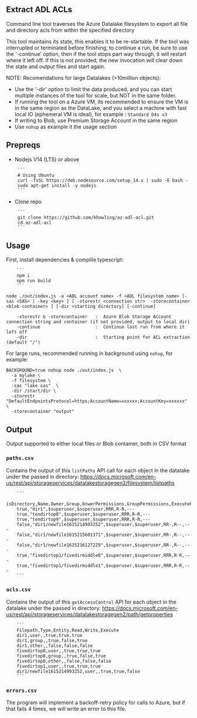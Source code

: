 ## Extract ADL ACLs

Command line tool traverses the Azure Datalake filesystem to export all file and directory acls from within the specified directory

This tool maintains its state, this enables it to be re-startable.  If the tool was interrupted or terminated before finishing, to continue a run, be sure to use the '-continue' option, then if the tool stops part way through, it will restart where it left off. If this is not provided, the new invocation will clear down the state and output files and start again.


NOTE: Recomendations for large Datalakes (>10million objects):
 * Use the '-dir' option to limit the data produced, and you can start multiple instances of the tool for scale, but NOT in the same folder.
 * If running the tool on a Azure VM, its recommended to ensure the VM is in the same region as the DataLake, and you select a machine with fast local IO (ephemeral VM is ideal), for example : `Standard D4s v3`
 * If writing to Blob, use Premium Storage Account in the same region
 * Use `nohup` as example it the usage section

## Prepreqs

 * Nodejs V14 (LTS) or above

        ```
        # Using Ubuntu
        curl -fsSL https://deb.nodesource.com/setup_14.x | sudo -E bash -
        sudo apt-get install -y nodejs
        ```

 * Clone repo

        ```
        git clone https://github.com/khowling/az-adl-acl.git
        cd az-adl-acl
        ```
## Usage

First, install dependencies & complile typescript:

        ```
        npm i
        npm run build
        ```

```
node ./out/index.js -a <ADL account name> -f <ADL filesystem name> [-sas <SAS> | -key <key> ] [ -storestr <connection str>  -storecontainer <blob container> ] [-dir <starting directory] [-continue]

    -storestr & -storecontainer   :  Azure Blob Storage Account connection string and container (if not provided, output to local dir)
    -continue                     :  Continue last run from where it left off
    -dir                          :  Starting point for ACL extraction (default "/")
```

For large runs, recommended running in background using `nohup`, for example:
```
BACKGROUND=true nohup node ./out/index.js  \
  -a mylake \
  -f filesystem \
  -sas "lake sas"  \
  -dir /start/dir \
  -storestr "DefaultEndpointsProtocol=https;AccountName=xxxxxx;AccountKey=xxxxxx" \
  -storecontainer "output"
```

## Output

Output supported to either local files or Blob container, both in CSV format

 ### `paths.csv` 
 
 Contains the output of this `listPaths` API call for each object in the datalake under the passed in directory: https://docs.microsoft.com/en-us/rest/api/storageservices/datalakestoragegen2/filesystem/listpaths

        ```
        isDirectory,Name,Owner,Group,OnwerPermissions,GroupPermissions,ExecutePermissions
        true,"dir1",$superuser,$superuser,RRR,R-R,---
        true,"tendirtop8",$superuser,$superuser,RRR,R-R,---
        true,"tendirtop9",$superuser,$superuser,RRR,R-R,---
        false,"dir1/newfile1615214993252",$superuser,$superuser,RR-,R--,---
        false,"dir1/newfile1615215601371",$superuser,$superuser,RR-,R--,---
        false,"dir1/newfile1615216127229",$superuser,$superuser,RR-,R--,---
        true,"fivedirtop1/fivedirmiddle0",$superuser,$superuser,RRR,R-R,---
        true,"fivedirtop1/fivedirmiddle1",$superuser,$superuser,RRR,R-R,---
        ```
### `acls.csv` 

Contains the output of this `getAccessControl` API for each object in the datalake under the passed in directory: https://docs.microsoft.com/en-us/rest/api/storageservices/datalakestoragegen2/path/getproperties

        ```
        Filepath,Type,Entity,Read,Write,Execute
        dir1,user,,true,true,true
        dir1,group,,true,false,true
        dir1,other,,false,false,false
        fivedirtop0,user,,true,true,true
        fivedirtop0,group,,true,false,true
        fivedirtop0,other,,false,false,false
        fivedirtop1,user,,true,true,true
        dir1/newfile1615214993252,user,,true,true,false
        ```
  
### `errors.csv`

The program will implement a backoff-retry policy for calls to Azure, but if that fails 4 times, we will write an error to this file.  
